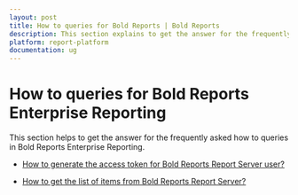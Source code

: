 ```yaml
---
layout: post
title: How to queries for Bold Reports | Bold Reports
description: This section explains to get the answer for the frequently asked how to queries in Bold Reports Enterprise Reporting
platform: report-platform
documentation: ug
---
```


# How to queries for Bold Reports Enterprise Reporting

This section helps to get the answer for the frequently asked how to queries in Bold Reports Enterprise Reporting.

* [How to generate the access token for Bold Reports Report Server user?](/developer-guide/how-to/generate-access-token-for-bold-reports-server-user/)

* [How to get the list of items from Bold Reports Report Server?](/developer-guide/how-to/get-list-of-items-from-bold-reports-server/)

